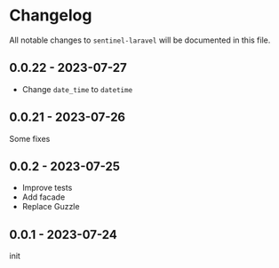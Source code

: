 # Changelog

All notable changes to `sentinel-laravel` will be documented in this file.

## 0.0.22 - 2023-07-27

- Change `date_time` to `datetime`

## 0.0.21 - 2023-07-26

Some fixes

## 0.0.2 - 2023-07-25

- Improve tests
- Add facade
- Replace Guzzle

## 0.0.1 - 2023-07-24

init
